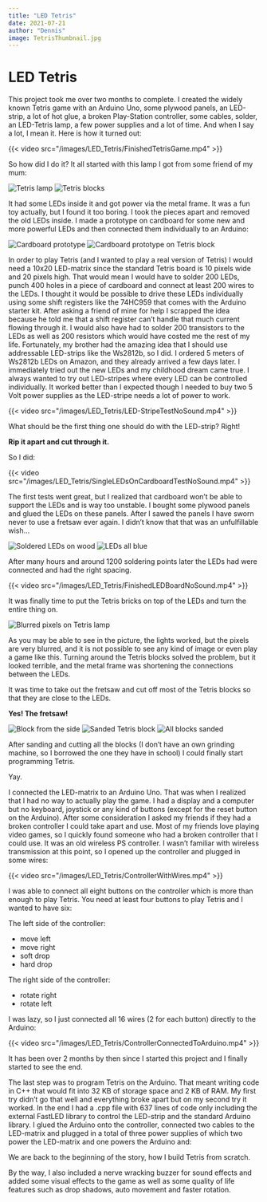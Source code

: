```yaml
---
title: "LED Tetris"
date: 2021-07-21
author: "Dennis"
image: TetrisThumbnail.jpg
---
```


# LED Tetris

This project took me over two months to complete. I created the widely known Tetris game with an Arduino Uno, some plywood panels, an LED-strip, a lot of hot glue, a broken Play-Station controller, some cables, solder, an LED-Tetris lamp, a few power supplies and a lot of time. And when I say a lot, I mean it. Here is how it turned out:

{{< video src="/images/LED_Tetris/FinishedTetrisGame.mp4" >}}

So how did I do it? It all started with this lamp I got from some friend of my mum:

![Tetris lamp](/images/LED_Tetris/TetrisLamp.jpg)
![Tetris blocks](/images/LED_Tetris/TetrisBlocks.jpg)

It had some LEDs inside it and got power via the metal frame. It was a fun toy actually, but I found it too boring. I took the pieces apart and removed the old LEDs inside. I made a prototype on cardboard for some new and more powerful LEDs and then connected them individually to an Arduino:

![Cardboard prototype](/images/LED_Tetris/CardboardPrototype.jpg)
![Cardboard prototype on Tetris block](/images/LED_Tetris/CardboardPrototypeOnTetrisBlock.jpg)

In order to play Tetris (and I wanted to play a real version of Tetris) I would need a 10x20 LED-matrix since the standard Tetris board is 10 pixels wide and 20 pixels high. That would mean I would have to solder 200 LEDs, punch 400 holes in a piece of cardboard and connect at least 200 wires to the LEDs. I thought it would be possible to drive these LEDs individually using some shift registers like the 74HC959 that comes with the Arduino starter kit. After asking a friend of mine for help I scrapped the idea because he told me that a shift register can’t handle that much current flowing through it. I would also have had to solder 200 transistors to the LEDs as well as 200 resistors which would have costed me the rest of my life. Fortunately, my brother had the amazing idea that I should use addressable LED-strips like the Ws2812b, so I did. I ordered 5 meters of Ws2812b LEDs on Amazon, and they already arrived a few days later. I immediately tried out the new LEDs and my childhood dream came true. I always wanted to try out LED-stripes where every LED can be controlled individually. It worked better than I expected though I needed to buy two 5 Volt power supplies as the LED-stripe needs a lot of power to work.

{{< video src="/images/LED_Tetris/LED-StripeTestNoSound.mp4" >}}

What should be the first thing one should do with the LED-strip? Right!

**Rip it apart and cut through it.**

So I did:

{{< video src="/images/LED_Tetris/SingleLEDsOnCardboardTestNoSound.mp4" >}}

The first tests went great, but I realized that cardboard won’t be able to support the LEDs and is way too unstable. I bought some plywood panels and glued the LEDs on these panels. After I sawed the panels I have sworn never to use a fretsaw ever again. I didn’t know that that was an unfulfillable wish…

![Soldered LEDs on wood](/images/LED_Tetris/SolderedLEDsOnWood.jpg)
![LEDs all blue](/images/LED_Tetris/LEDMatrixBlue.jpg)

After many hours and around 1200 soldering points later the LEDs had were connected and had the right spacing.

{{< video src="/images/LED_Tetris/FinishedLEDBoardNoSound.mp4" >}}

It was finally time to put the Tetris bricks on top of the LEDs and turn the entire thing on.

![Blurred pixels on Tetris lamp](/images/LED_Tetris/TetrisLampPixelsBlurred.jpg)

As you may be able to see in the picture, the lights worked, but the pixels are very blurred, and it is not possible to see any kind of image or even play a game like this. Turning around the Tetris blocks solved the problem, but it looked terrible, and the metal frame was shortening the connections between the LEDs.

It was time to take out the fretsaw and cut off most of the Tetris blocks so that they are close to the LEDs.

**Yes! The fretsaw!**

![Block from the side](/images/LED_Tetris/UnsandedTetrisBlockSide.jpg)
![Sanded Tetris block](/images/LED_Tetris/SandedTetrisBlockSide.jpg)
![All blocks sanded](/images/LED_Tetris/AllTetrisBlocksCut.jpg)

After sanding and cutting all the blocks (I don’t have an own grinding machine, so I borrowed the one they have in school) I could finally start programming Tetris.

Yay.

I connected the LED-matrix to an Arduino Uno. That was when I realized that I had no way to actually play the game. I had a display and a computer but no keyboard, joystick or any kind of buttons (except for the reset button on the Arduino). After some consideration I asked my friends if they had a broken controller I could take apart and use. Most of my friends love playing video games, so I quickly found someone who had a broken controller that I could use. It was an old wireless PS controller. I wasn’t familiar with wireless transmission at this point, so I opened up the controller and plugged in some wires:

{{< video src="/images/LED_Tetris/ControllerWithWires.mp4" >}}

I was able to connect all eight buttons on the controller which is more than enough to play Tetris. You need at least four buttons to play Tetris and I wanted to have six:

The left side of the controller:

- move left
- move right
- soft drop
- hard drop

The right side of the controller:

- rotate right
- rotate left

I was lazy, so I just connected all 16 wires (2 for each button) directly to the Arduino:

{{< video src="/images/LED_Tetris/ControllerConnectedToArduino.mp4" >}}

It has been over 2 months by then since I started this project and I finally started to see the end.

The last step was to program Tetris on the Arduino. That meant writing code in C++ that would fit into 32 KB of storage space and 2 KB of RAM. My first try didn’t go that well and everything broke apart but on my second try it worked. In the end I had a .cpp file with 637 lines of code only including the external FastLED library to control the LED-strip and the standard Arduino library. I glued the Arduino onto the controller, connected two cables to the LED-matrix and plugged in a total of three power supplies of which two power the LED-matrix and one powers the Arduino and:

We are back to the beginning of the story, how I build Tetris from scratch.

By the way, I also included a nerve wracking buzzer for sound effects and added some visual effects to the game as well as some quality of life features such as drop shadows, auto movement and faster rotation.
